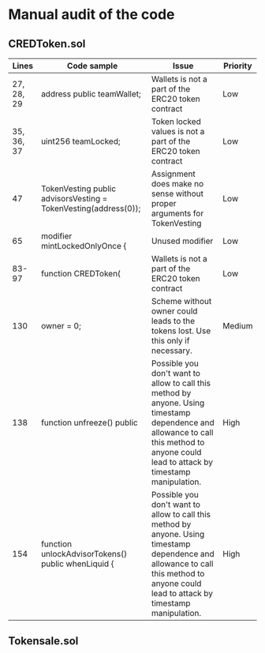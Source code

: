 # Manual audit of the code

## CREDToken.sol

| Lines      | Code sample                                                     | Issue                                                                                                                                                                                  | Priority |
|------------|-----------------------------------------------------------------|----------------------------------------------------------------------------------------------------------------------------------------------------------------------------------------|----------|
| 27, 28, 29 | address public teamWallet;                                      | Wallets is not a part of the ERC20 token contract                                                                                                                                      | Low      |
| 35, 36, 37 | uint256 teamLocked;                                             | Token locked values is not a part of the ERC20 token contract                                                                                                                          | Low      |
| 47         | TokenVesting public advisorsVesting = TokenVesting(address(0)); | Assignment does make no sense without proper arguments for TokenVesting                                                                                                                | Low      |
| 65         | modifier mintLockedOnlyOnce {                                   | Unused modifier                                                                                                                                                                        | Low      |
| 83-97      | function CREDToken(                                             | Wallets is not a part of the ERC20 token contract                                                                                                                                      | Low      |
| 130        | owner = 0;                                                      | Scheme without owner could leads to the tokens lost. Use this only if necessary.                                                                                                       | Medium   |
| 138        | function unfreeze() public                                      | Possible you don't want to allow to call this method by anyone. Using timestamp dependence and allowance to call this method to anyone could lead to attack by timestamp manipulation. | High     |
| 154        | function unlockAdvisorTokens() public whenLiquid {              | Possible you don't want to allow to call this method by anyone. Using timestamp dependence and allowance to call this method to anyone could lead to attack by timestamp manipulation. | High     |


## Tokensale.sol

